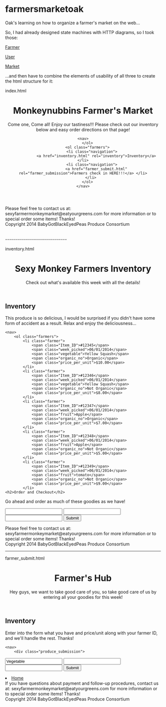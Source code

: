 farmersmarketoak
================

Oak's learning on how to organize a farmer's market on the web...

So, I had already designed state machines with HTTP diagrams, so I took those:

[Farmer](http://i.imgur.com/hEnrSFw.png?1)

[User](http://i.imgur.com/lsLkRfW.png?1)

[Market](http://i.imgur.com/iwqdVZQ.png?1)

...and then have to combine the elements of usability of all three to create the html structure for it:

index.html

<table>
<!doctype html>
<html>
<head>
<meta charset="UTF-8">

</head>

<body>
<header>
	<h1>Monkeynubbins Farmer's Market</h1>
		<p>Come one, Come all! Enjoy our tastiness!!! Please check out our inventory below and easy order directions on that page!</p>
			
	<nav>
		</ol>
    	<ol class="farmers">
			<li class="navigation">
				<a href="inventory.html" rel="inventory">Inventory</a> </li>
			<li class="navigation">
				<a href="farmer_submit.html" rel="farmer_submission">Farmers check in HERE!!!</a> </li>
			</li> 
		</ol>
    </nav>
</header>

<div id="mainContent">

<div id="rightColumn">Please feel free to contact us at: sexyfarmermonkeymarket@eatyourgreens.com for more information or to special order some items! Thanks!</div>

</div>

<footer>
Copyright 2014 BabyGotBlackEyedPeas Produce Consortium

</footer>
</body>
</html>
</table>
-------------------------------

inventory.html

<!doctype html>
<html>
<head>
<meta charset="UTF-8">
<title>Monkeynubbins Farmer's Market - What We Have</title>


</head>

<body>
<header>
<h1>Sexy Monkey Farmers Inventory</h1>
<p>Check out what's available this week with all the details!</p>

</header>

<div id="mainContent">
<article>
  <section>
  <h2>Inventory</h2>
  <p>This produce is so delicious, I would be surprised if you didn't have some form of accident as a result. Relax and enjoy the deliciousness...</p>
  
	<nav>
		<ol class="farmers"> 
			<li class="farmer">
				<span class="Item_ID">#12345</span>
				<span class="week_picked">06/01/2014</span>
				<span class="vegetable">Yellow Squash</span> 
				<span class="organic_no">Organic</span>
				<span class="price_per_unit">$10.00</span>
			</li>
			<li class="farmer">
				<span class="Item_ID">#12346</span>
				<span class="week_picked">06/01/2014</span>
				<span class="vegetable">Yellow Squash</span> 
				<span class="organic_no">Not Organic</span>
				<span class="price_per_unit">$8.00</span>
			</li>
			<li class="farmer">
				<span class="Item_ID">#12347</span>
				<span class="week_picked">06/01/2014</span>
				<span class="fruit">Apple</span>
				<span class="organic_no">Organic</span>
				<span class="price_per_unit">$7.00</span>
			</li>
			<li class="farmer">
				<span class="Item_ID">#12348</span>
				<span class="week_picked">06/01/2014</span>
				<span class="fruit">Apple</span> 
				<span class="organic_no">Not Organic</span>
				<span class="price_per_unit">$5.00</span>
			</li>
			<li class="farmer">
				<span class="Item_ID">#12349</span>
				<span class="week_picked">06/01/2014</span>
				<span class="fruit">tomato</span> 
				<span class="organic_no">Not Organic</span>
				<span class="price_per_unit">$9.00</span>
			</li>
	<h2>Order and Checkout</h2>
  <p>Go ahead and order as much of these goodies as we have!</p>
		<div class="customer_order">
			<form method="post" action="/checkout">
				<input type="text" name="vegetable" value=""/> 
				<input type="text" name="fruit" value=""/> 
				<input type="text" name="price" value=""/> 
				<input class="create" type="submit"/>
  			</form>
		</div>
    </nav>
	</section>
</article>

<div id="rightColumn">Please feel free to contact us at: sexyfarmermonkeymarket@eatyourgreens.com for more information or to special order some items! Thanks!</div>

</div>

<footer>
Copyright 2014 BabyGotBlackEyedPeas Produce Consortium

</footer>

</body>
</html>


---------------------------------

farmer_submit.html

<!doctype html>
<html>
<head>
<meta charset="UTF-8">
<title>Monkeynubbins Farmer's Market - What We Have</title>


</head>

<body>
<header>
<h1>Farmer's Hub</h1>
<p>Hey guys, we want to take good care of you, so take good care of us by entering all your goodies for this week!</p>

</header>

<div id="mainContent">
<article>
  <section>
  <h2>Inventory</h2>
  <p>Enter into the form what you have and price/unit along with your farmer ID, and we'll handle the rest. Thanks!</p>
  
	<nav>
		<div class="produce_submission">
<form method="post" action="/inventory">
<input type="text" name="" value="Vegetable"/> <input type="text" name="fruit" value=""/> <input type="text" name="price" value=""/> <input class="create" type="submit"/>
  </form>
</div>
		<li class="navigation">
				<a href="index.html" rel="homepage">Home</a>
    </nav>
	</section>
</article>

<div id="rightColumn">If you have questions about payment and follow-up procedures, contact us at: sexyfarmermonkeymarket@eatyourgreens.com for more information or to special order some items! Thanks!</div>

</div>

<footer>
Copyright 2014 BabyGotBlackEyedPeas Produce Consortium

</footer>

</body>
</html>
